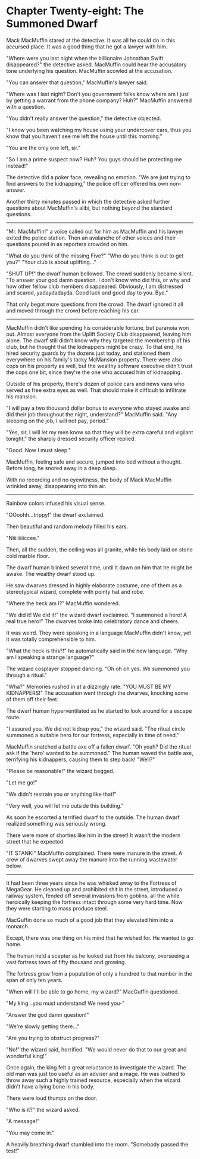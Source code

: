 # Chapter Twenty-eight: The Summoned Dwarf

Mack MacMuffin stared at the detective. It was all he could do in this accursed place. It was a good thing that he got a lawyer with him.

"Where were you last night when the billionaire Johnathan Swift disappeared?" the detective asked. MacMuffin could hear the accusatory tone underlying his question. MacMuffin scowled at the accusation.

"You can answer that question," MacMuffin's lawyer said.

"Where was I last night? Don't you government folks know where am I just by getting a warrant from the phone company? Huh?" MacMuffin answered with a question.

"You didn't really answer the question," the detective objected.

"I know you been watching my house using your undercover cars, thus you know that you haven't see me left the house until this morning."

"You are the only one left, sir."

"So I am a prime suspect now? Huh? You guys should be protecting me instead!"

The detective did a poker face, revealing no emotion. "We are just trying to find answers to the kidnapping," the police officer offered his own non-answer.

Another thirty minutes passed in which the detective asked further questions about MacMuffin's alibi, but nothing beyond the standard questions.

***

"Mr. MacMuffin!" a voice called out for him as MacMuffin and his lawyer exited the police station. Then an avalanche of other voices and their questions poured in as reporters crowded on him.

"What do you think of the missing Five?" "Who do you think is out to get you?" "Your club is about uplifting..."

"SHUT UP!" the dwarf human bellowed. The crowd suddenly became silent. "To answer your god damn question. I don't know who did this, or why and how other fellow club members disappeared. Obviously, I am distressed and scared, yadaydadayda. Good luck and good day to you. Bye."

That only begot more questions from the crowd. The dwarf ignored it all and moved through the crowd before reaching his car.

***

MacMuffin didn't like spending his considerable fortune, but paranoia won out. Almost everyone from the Uplift Society Club disappeared, leaving him alone. The dwarf still didn't know why they targeted the membership of his club, but he thought that the kidnappers might be crazy. To that end, he hired security guards by the dozens just today, and stationed them everywhere on his family's tacky McMansion property. There were also cops on his property as well, but the wealthy software executive didn't trust the cops one bit, since they're the one who accused him of kidnapping.

Outside of his property, there's dozen of police cars and news vans who served as free extra eyes as well. That should make it difficult to infiltrate his mansion.

"I will pay a two thousand dollar bonus to everyone who stayed awake and did their job throughout the night, understand?" MacMuffin said. "Any sleeping on the job, I will not pay, period."

"Yes, sir, I will let my men know so that they will be extra careful and vigilant tonight," the sharply dressed security officer replied.

"Good. Now I must sleep."

MacMuffin, feeling safe and secure, jumped into bed without a thought. Before long, he snored away in a deep sleep.

With no recording and no eyewitness, the body of Mack MacMuffin wrinkled away, disappearing into thin air.

***

Rainbow colors infused his visual sense.

"OOoohh...trippy!" the dwarf exclaimed.

Then beautiful and random melody filled his ears.

"Niiiiiiiiiccee."

Then, all the sudden, the ceiling was all granite, while his body laid on stone cold marble floor.

The dwarf human blinked several time, until it dawn on him that he might be awake. The wealthy dwarf stood up.

He saw dwarves dressed in highly elaborate costume, one of them as a stereotypical wizard, complete with pointy hat and robe.

"Where the heck am I?" MacMuffin wondered.

"We did it! We did it!" the wizard dwarf exclaimed. "I summoned a hero! A real true hero!" The dwarves broke into celebratory dance and cheers.

It was weird. They were speaking in a language MacMuffin didn't know, yet it was totally comprehensible to him.

"What the heck is this?!" he automatically said in the new language. "Why am I speaking a strange language?"

The wizard cosplayer stopped dancing. "Oh oh oh yes. We summoned you through a ritual."

"Wha?" Memories rushed in at a dizzingly rate. "YOU MUST BE MY KIDNAPPERS!" The accusation went through the dwarves, knocking some of them off their feet.

The dwarf human hyperventilated as he started to look around for a escape route.

"I assured you. We did not kidnap you," the wizard said. "The ritual circle summoned a suitable hero for our fortress, especially in time of need."

MacMuffin snatched a battle axe off a fallen dwarf. "Oh yeah? Did the ritual ask if the 'hero' wanted to be summoned." The human waved the battle axe, terrifying his kidnappers, causing them to step back! "Well?"

"Please be reasonable!" the wizard begged.

"Let me go!"

"We didn't restrain you or anything like that!"

"Very well, you will let me outside this building."

As soon he escorted a terrified dwarf to the outside. The human dwarf realized something was seriously wrong.

There were more of shorties like him in the street! It wasn't the modern street that he expected.

"IT STANK!" MacMuffin complained. There were manure in the street. A crew of dwarves swept away the manure into the running wastewater below.

***

It had been three years since he was whisked away to the Fortress of MegaGear. He cleaned up and prohibited shit in the street, introduced a railway system, fended off several invasions from goblins, all the while heroically keeping the fortress intact through some very hard time. Now they were starting to mass produce steel.

MacGuffin done so much of a good job that they elevated him into a monarch.

Except, there was one thing on his mind that he wished for. He wanted to go home.

The human held a scepter as he looked out from his balcony, overseeing a vast fortress town of fifty thousand and growing.

The fortress grew from a population of only a hundred to that number in the span of only ten years.

"When will I'll be able to go home, my wizard?" MacGuffin questioned.

"My king...you must understand! We need you-"

"Answer the god damn question!"

"We're slowly getting there..."

"Are you trying to obstruct progress?"

"No!" the wizard said, horrified. "We would never do that to our great and wonderful king!"

Once again, the king felt a great reluctance to investigate the wizard. The old man was just too useful as an adviser and a mage. He was loathed to throw away such a highly trained resource, especially when the wizard didn't have a lying bone in his body.

There were loud thumps on the door.

"Who is it?" the wizard asked.

"A message!"

"You may come in."

A heavily breathing dwarf stumbled into the room. "Somebody passed the test!"
